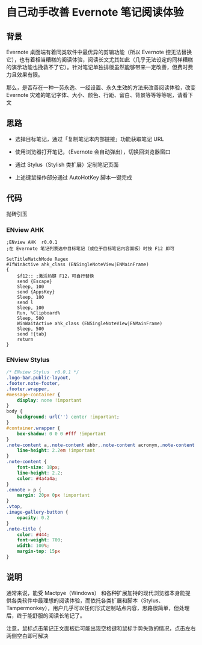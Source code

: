 # 自己动手改善 Evernote 笔记阅读体验

## 背景

Evernote 桌面端有着同类软件中最优异的剪辑功能（所以 Evernote 控无法替换它），也有着相当糟糕的阅读体验，阅读长文尤其如此（几乎无法设定的同样糟糕的演示功能也挽救不了它）。针对笔记单独排版虽然能够带来一定改善，但费时费力且效果有限。

那么，是否存在一种一劳永逸、一经设置、永久生效的方法来改善阅读体验，改变 Evernote 灾难的笔记字体、大小、颜色、行距、留白、背景等等等等呢，请看下文

## 思路

- 选择目标笔记，通过「复制笔记本内部链接」功能获取笔记 URL


- 使用浏览器打开笔记，（Evernote 会自动弹出），切换回浏览器窗口


- 通过 Stylus（Stylish 类扩展）定制笔记页面


- 上述键鼠操作部分通过 AutoHotKey 脚本一键完成

## 代码

抛砖引玉

### ENview AHK 

```ahk
;ENview AHK  r0.0.1
;在 Evernote 笔记列表选中目标笔记（或位于目标笔记内容面板）时按 F12 即可

SetTitleMatchMode Regex	
#IfWinActive ahk_class (ENSingleNoteView|ENMainFrame)
{
	$f12:: ;激活热键 F12，可自行替换
	send {Escape}
	Sleep, 100
	send {AppsKey}
	Sleep, 100
	send l
	Sleep, 100
	Run, %Clipboard%
	Sleep, 500
	WinWaitActive ahk_class (ENSingleNoteView|ENMainFrame)
	Sleep, 500
	send !{tab}
	return
}
```



### ENview Stylus 

```css
/* ENview Stylus  r0.0.1 */
.logo-bar.public-layout,
.footer.note-footer,
.footer.wrapper,
#message-container {
    display: none !important
}
body {
    background: url('') center !important;
}
#container.wrapper {
    box-shadow: 0 0 0 #fff !important
}
.note-content a,.note-content abbr,.note-content acronym,.note-content address,.note-content area,.note-content b,.note-content bdo,.note-content big,.note-content blockquote,.note-content caption,.note-content center,.note-content cite,.note-content code,.note-content col,.note-content colgroup,.note-content dd,.note-content del,.note-content dfn,.note-content div,.note-content dl,.note-content dt,.note-content em,.note-content font,.note-content h3,.note-content h4,.note-content h5,.note-content h6,.note-content hr,.note-content i,.note-content ins,.note-content kbd,.note-content li,.note-content map,.note-content ol,.note-content p,.note-content pre,.note-content q,.note-content s,.note-content samp,.note-content small,.note-content span,.note-content strike,.note-content strong,.note-content sub,.note-content sup,.note-content table,.note-content tbody,.note-content td,.note-content tfoot,.note-content th,.note-content thead,.note-content tr,.note-content tt,.note-content u,.note-content ul {
    line-height: 2.2em !important
}
.note-content {
    font-size: 18px;
    line-height: 2.2;
    color: #4a4a4a;
}
.ennote > p {
    margin: 20px 0px !important
}
.vtop,
.image-gallery-button {
    opacity: 0.2
}
.note-title {
    color: #444;
    font-weight: 700;
    width: 100%;
    margin-top: 15px
}
```



## 说明

通常来说，能受 Mactpye（Windows） 和各种扩展加持的现代浏览器本身能提供各类软件中最理想的阅读体验，而依托各类扩展和脚本（Stylus、Tampermonkey），用户几乎可以任何形式定制站点内容，思路很简单，但处理后，终于能舒服的阅读长笔记了。

注意，鼠标点击笔记正文面板后可能出现空格键和鼠标手势失效的情况，点击左右两侧空白即可解决

